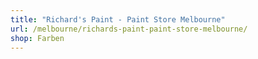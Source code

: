 ```yaml
---
title: "Richard's Paint - Paint Store Melbourne"
url: /melbourne/richards-paint-paint-store-melbourne/
shop: Farben
---
```

